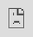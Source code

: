 ```yaml
---
layout: post
title: "Optometrist OKC Online Review"
date: 2015-08-27 23:50:10
author: Phil Switzer
categories: 
- blog 
- video
- review
img: oklahoma-city-eye-doctor-large.jpg
thumb: oklahoma-city-eye-doctor.jpg
permalink: /oklahoma-city-optometrist/
---
```

<div style="width:100%; height:0; padding-bottom:57%">
<iframe width="100%" style="position: absolute; top: 0; left: 0; width: 100%; height: 100%;" src="https://www.youtube.com/embed/MeK6QNwb-CA?rel=0" frameborder="0" allowfullscreen></iframe>
</div>

In this video Bricktown SEO gives a review of optometrist okc, eye doctor okc, and the websites that return in search for theses keywords. Some of the topics covered in this video include the metric system used to determine a websites position within the search results. Here, they randomly chose two websites that rank on different pages (Page 1 & Page 2) then compare the differences between these sites inside and out. Terms like Eye Doctor OKC, and Optometrist OKC Reviews, receive a considerable amount of search volume to the point that any eye doctor / optometrist in OKC should highly consider optimizing their own websites for these keywords. <!--more-->

In addition to Bricktows SEO's review, Jordan from SDARR Studios (http://www.sdarrstudios.com) joins the discussion to talk briefly about video and how it can be incorporated into your overall SEO campaign to improve ranking. Videos ranked for long-tail keywords like (eye doctor okc) - (optometrist okc reviews) - and other similar search terms provide a lot of value for a business even if their website is already visible on page 1 of Google search.

We will be releasing a series of videos that cover the basics of search engine optimization. Some of these videos will be technical in nature, and other will be more client centric with a focus on keywords similar to those used in today's video (optometrist reviews & eye doctor okc reviews). Next weeks examples will most likely cover a different industry, but will still have an A/B comparison between two websites, their positions in search, the technical details behind those results, and common solutions that may be applied to help increase those positions if needed.

The knowledge shared in this video may be applied to any Eye Doctor OKC website, and can also be applied to the websites of optometrists in OKC. Reviews will be given in an attempt to share what we know with you and your team.

If your business is in need of SEO services, please contact us.
